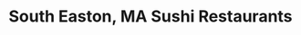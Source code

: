 ---
layout: city
title: South Easton, MA Sushi Restaurants
permalink: /massachusetts/south-easton/
stateAbbr: MA
stateName: Massachusetts
cityName: South Easton

---